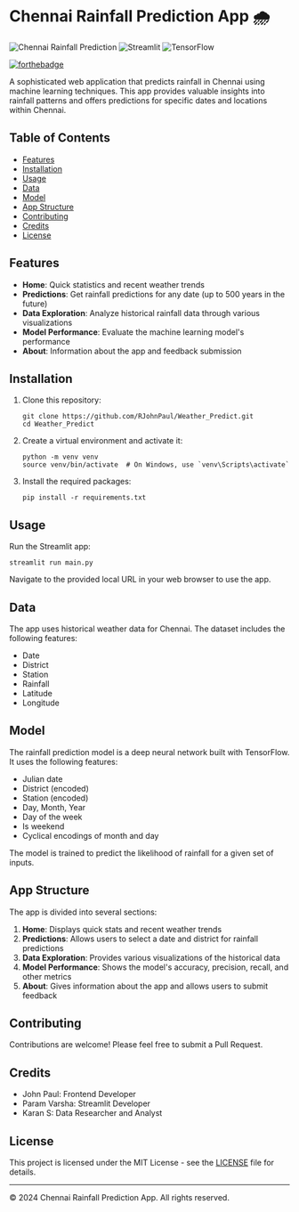 # Chennai Rainfall Prediction App 🌧️

![Chennai Rainfall Prediction](https://img.shields.io/badge/Chennai-Rainfall%20Prediction-blue)
![Streamlit](https://img.shields.io/badge/Streamlit-1.2.0-FF4B4B)
![TensorFlow](https://img.shields.io/badge/TensorFlow-2.x-FF6F00)

[![forthebadge](https://forthebadge.com/images/badges/made-with-python.svg)](https://forthebadge.com)


A sophisticated web application that predicts rainfall in Chennai using machine learning techniques. This app provides valuable insights into rainfall patterns and offers predictions for specific dates and locations within Chennai.

## Table of Contents

- [Features](#features)
- [Installation](#installation)
- [Usage](#usage)
- [Data](#data)
- [Model](#model)
- [App Structure](#app-structure)
- [Contributing](#contributing)
- [Credits](#credits)
- [License](#license)

## Features

- **Home**: Quick statistics and recent weather trends
- **Predictions**: Get rainfall predictions for any date (up to 500 years in the future)
- **Data Exploration**: Analyze historical rainfall data through various visualizations
- **Model Performance**: Evaluate the machine learning model's performance
- **About**: Information about the app and feedback submission

## Installation

1. Clone this repository:
   ```
   git clone https://github.com/RJohnPaul/Weather_Predict.git
   cd Weather_Predict
   ```

2. Create a virtual environment and activate it:
   ```
   python -m venv venv
   source venv/bin/activate  # On Windows, use `venv\Scripts\activate`
   ```

3. Install the required packages:
   ```
   pip install -r requirements.txt
   ```

## Usage

Run the Streamlit app:

```
streamlit run main.py
```

Navigate to the provided local URL in your web browser to use the app.

## Data

The app uses historical weather data for Chennai. The dataset includes the following features:

- Date
- District
- Station
- Rainfall
- Latitude
- Longitude

## Model

The rainfall prediction model is a deep neural network built with TensorFlow. It uses the following features:

- Julian date
- District (encoded)
- Station (encoded)
- Day, Month, Year
- Day of the week
- Is weekend
- Cyclical encodings of month and day

The model is trained to predict the likelihood of rainfall for a given set of inputs.

## App Structure

The app is divided into several sections:

1. **Home**: Displays quick stats and recent weather trends
2. **Predictions**: Allows users to select a date and district for rainfall predictions
3. **Data Exploration**: Provides various visualizations of the historical data
4. **Model Performance**: Shows the model's accuracy, precision, recall, and other metrics
5. **About**: Gives information about the app and allows users to submit feedback

## Contributing

Contributions are welcome! Please feel free to submit a Pull Request.

## Credits

- John Paul: Frontend Developer
- Param Varsha: Streamlit Developer
- Karan S: Data Researcher and Analyst

## License

This project is licensed under the MIT License - see the [LICENSE](LICENSE) file for details.

---

© 2024 Chennai Rainfall Prediction App. All rights reserved.
